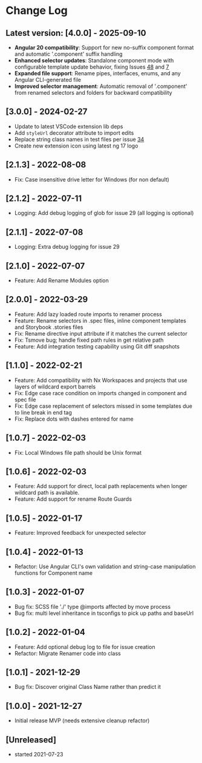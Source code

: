 # Change Log

## Latest version: [4.0.0] - 2025-09-10

- **Angular 20 compatibility**: Support for new no-suffix component format and automatic '.component' suffix handling
- **Enhanced selector updates**: Standalone component mode with configurable template update behavior, fixing Issues [48](https://github.com/tomwhite007/rename-angular-component/issues/48) and [7](https://github.com/tomwhite007/rename-angular-component/issues/7)
- **Expanded file support**: Rename pipes, interfaces, enums, and any Angular CLI-generated file
- **Improved selector management**: Automatic removal of '.component' from renamed selectors and folders for backward compatibility

## [3.0.0] - 2024-02-27

- Update to latest VSCode extension lib deps
- Add `styleUrl` decorator attribute to import edits
- Replace string class names in test files per issue [34](https://github.com/tomwhite007/rename-angular-component/issues/34)
- Create new extension icon using latest ng 17 logo

## [2.1.3] - 2022-08-08

- Fix: Case insensitive drive letter for Windows (for non default)

## [2.1.2] - 2022-07-11

- Logging: Add debug logging of glob for issue 29 (all logging is optional)

## [2.1.1] - 2022-07-08

- Logging: Extra debug logging for issue 29

## [2.1.0] - 2022-07-07

- Feature: Add Rename Modules option

## [2.0.0] - 2022-03-29

- Feature: Add lazy loaded route imports to renamer process
- Feature: Rename selectors in .spec files, inline component templates and Storybook .stories files
- Fix: Rename directive input attribute if it matches the current selector
- Fix: Tsmove bug; handle fixed path rules in get relative path
- Feature: Add integration testing capability using Git diff snapshots

## [1.1.0] - 2022-02-21

- Feature: Add compatibility with Nx Workspaces and projects that use layers of wildcard export barrels
- Fix: Edge case race condition on imports changed in component and spec file
- Fix: Edge case replacement of selectors missed in some templates due to line break in end tag
- Fix: Replace dots with dashes entered for name

## [1.0.7] - 2022-02-03

- Fix: Local Windows file path should be Unix format

## [1.0.6] - 2022-02-03

- Feature: Add support for direct, local path replacements when longer wildcard path is available.
- Feature: Add support for rename Route Guards

## [1.0.5] - 2022-01-17

- Feature: Improved feedback for unexpected selector

## [1.0.4] - 2022-01-13

- Refactor: Use Angular CLI's own validation and string-case manipulation functions for Component name

## [1.0.3] - 2022-01-07

- Bug fix: SCSS file './' type @imports affected by move process
- Bug fix: multi level inheritance in tsconfigs to pick up paths and baseUrl

## [1.0.2] - 2022-01-04

- Feature: Add optional debug log to file for issue creation
- Refactor: Migrate Renamer code into class

## [1.0.1] - 2021-12-29

- Bug fix: Discover original Class Name rather than predict it

## [1.0.0] - 2021-12-27

- Initial release
  MVP (needs extensive cleanup refactor)

## [Unreleased]

- started 2021-07-23
